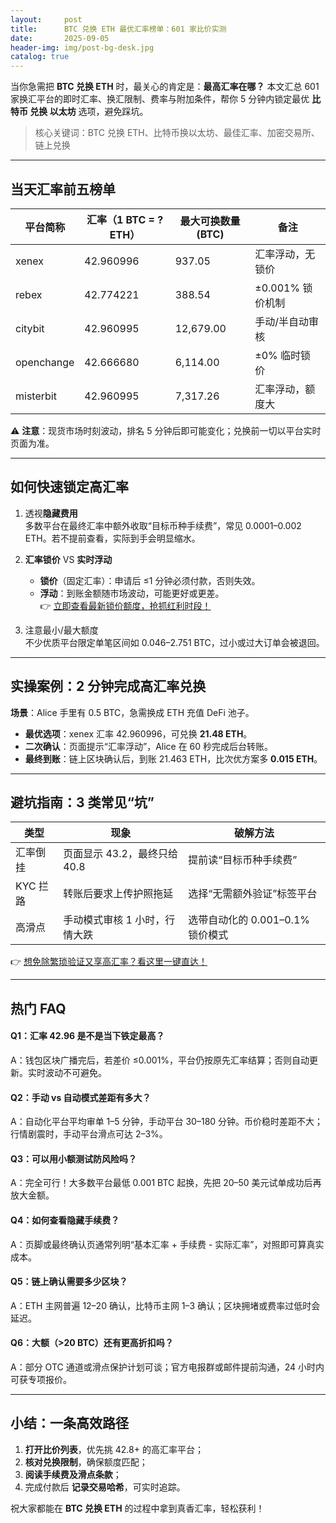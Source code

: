 ```yaml
---
layout:     post
title:      BTC 兑换 ETH 最优汇率榜单：601 家比价实测
date:       2025-09-05
header-img: img/post-bg-desk.jpg
catalog: true
---
```


当你急需把 **BTC 兑换 ETH** 时，最关心的肯定是：**最高汇率在哪？** 本文汇总 601 家换汇平台的即时汇率、换汇限制、费率与附加条件，帮你 5 分钟内锁定最优 **比特币 兑换 以太坊** 选项，避免踩坑。

> 核心关键词：BTC 兑换 ETH、比特币换以太坊、最佳汇率、加密交易所、链上兑换

---

## 当天汇率前五榜单

| 平台简称 | 汇率（1 BTC = ? ETH） | 最大可换数量 (BTC) | 备注 |
| --- | --- | --- | --- |
| xenex | 42.960996 | 937.05 | 汇率浮动，无锁价 |
| rebex | 42.774221 | 388.54 | ±0.001% 锁价机制 |
| citybit | 42.960995 | 12,679.00 | 手动/半自动审核 |
| openchange | 42.666680 | 6,114.00 | ±0% 临时锁价 |
| misterbit | 42.960995 | 7,317.26 | 汇率浮动，额度大 |

⚠️ **注意**：现货市场时刻波动，排名 5 分钟后即可能变化；兑换前一切以平台实时页面为准。

---

## 如何快速锁定高汇率

1. 透视**隐藏费用**  
   多数平台在最终汇率中额外收取“目标币种手续费”，常见 0.0001–0.002 ETH。若不提前查看，实际到手会明显缩水。

2. **汇率锁价** VS **实时浮动**  
   - **锁价**（固定汇率）：申请后 ≤1 分钟必须付款，否则失效。  
   - **浮动**：到账金额随市场波动，可能更好或更差。  
   👉 [立即查看最新锁价额度，抢抓红利时段！](https://okxdog.com/)

3. 注意最小/最大额度  
   不少优质平台限定单笔区间如 0.046–2.751 BTC，过小或过大订单会被退回。

---

## 实操案例：2 分钟完成高汇率兑换

**场景**：Alice 手里有 0.5 BTC，急需换成 ETH 充值 DeFi 池子。

- **最优选项**：xenex 汇率 42.960996，可兑换 **21.48 ETH**。  
- **二次确认**：页面提示“汇率浮动”，Alice 在 60 秒完成后台转账。  
- **最终到账**：链上区块确认后，到账 21.463 ETH，比次优方案多 **0.015 ETH**。

---

## 避坑指南：3 类常见“坑”

| 类型 | 现象 | 破解方法 |
| --- | --- | --- |
| 汇率倒挂 | 页面显示 43.2，最终只给 40.8 | 提前读“目标币种手续费” |
| KYC 拦路 | 转账后要求上传护照拖延 | 选择“无需额外验证”标签平台 |
| 高滑点 | 手动模式审核 1 小时，行情大跌 | 选带自动化的 0.001–0.1% 锁价模式 |

👉 [想免除繁琐验证又享高汇率？看这里一键直达！](https://okxdog.com/)

---

## 热门 FAQ

#### Q1：汇率 42.96 是不是当下铁定最高？
A：钱包区块广播完后，若差价 ≤0.001%，平台仍按原先汇率结算；否则自动更新。实时波动不可避免。

#### Q2：手动 vs 自动模式差距有多大？
A：自动化平台平均审单 1–5 分钟，手动平台 30–180 分钟。币价稳时差距不大；行情剧震时，手动平台滑点可达 2–3%。

#### Q3：可以用小额测试防风险吗？
A：完全可行！大多数平台最低 0.001 BTC 起换，先把 20–50 美元试单成功后再放大金额。

#### Q4：如何查看隐藏手续费？
A：页脚或最终确认页通常列明“基本汇率 + 手续费 - 实际汇率”，对照即可算真实成本。

#### Q5：链上确认需要多少区块？
A：ETH 主网普遍 12–20 确认，比特币主网 1–3 确认；区块拥堵或费率过低时会延迟。

#### Q6：大额（>20 BTC）还有更高折扣吗？
A：部分 OTC 通道或滑点保护计划可谈；官方电报群或邮件提前沟通，24 小时内可获专项报价。

---

## 小结：一条高效路径

1. **打开比价列表**，优先挑 42.8+ 的高汇率平台；  
2. **核对兑换限制**，确保额度匹配；  
3. **阅读手续费及滑点条款**；  
4. 完成付款后 **记录交易哈希**，可实时追踪。  

祝大家都能在 **BTC 兑换 ETH** 的过程中拿到真香汇率，轻松获利！